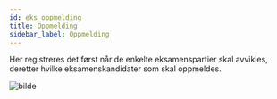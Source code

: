```yaml
---
id: eks_oppmelding
title: Oppmelding
sidebar_label: Oppmelding
---
```

Her registreres det først når de enkelte eksamenspartier skal avvikles, deretter hvilke eksamenskandidater som skal oppmeldes.


![bilde](https://user-images.githubusercontent.com/80097133/137869691-bd118964-2203-4fac-b875-ad3bbed23cf9.png)

